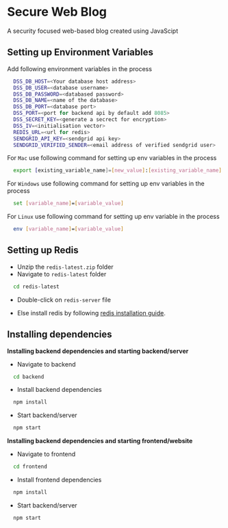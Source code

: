 
# Secure Web Blog

A security focused web-based blog created using JavaScipt




## Setting up Environment Variables

Add following environment variables in the process

```bash
  DSS_DB_HOST=<Your database host address>
  DSS_DB_USER=<database username>
  DSS_DB_PASSWORD=<databased password>
  DSS_DB_NAME=<name of the database>
  DSS_DB_PORT=<database port>
  DSS_PORT=<port for backend api by default add 8085>
  DSS_SECRET_KEY=<generate a secrect for encryption>
  DSS_IV=<initialisation vector>
  REDIS_URL=<url for redis>
  SENDGRID_API_KEY=<sendgrid api key>
  SENDGRID_VERIFIED_SENDER=<email address of verified sendgrid user>
```

For `Mac` use following command for setting up env variables in the process

```bash
  export [existing_variable_name]=[new_value]:[existing_variable_name]
```

For `Windows` use following command for setting up env variables in the process

```bash
  set [variable_name]=[variable_value]
```

For `Linux` use following command for setting up env variable in the process

```bash
  env [variable_name]=[variable_value]
```



## Setting up Redis

- Unzip the `redis-latest.zip` folder
- Navigate to `redis-latest` folder

```bash
  cd redis-latest
```

- Double-click on `redis-server` file

- Else install redis by following [redis installation guide](https://redis.io/docs/getting-started/installation/).
## Installing dependencies

**Installing backend dependencies and starting backend/server**

- Navigate to backend

```bash
  cd backend
```

- Install backend dependencies

```bash
  npm install
```

- Start backend/server

```bash
  npm start
```



**Installing backend dependencies and starting frontend/website**

- Navigate to frontend

```bash
  cd frontend
```

- Install frontend dependencies

```bash
  npm install
```

- Start backend/server

```bash
  npm start
```